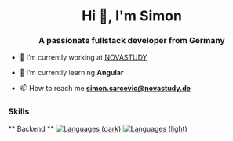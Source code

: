 <h1 align="center">Hi 👋, I'm Simon</h1>
<h3 align="center">A passionate fullstack developer from Germany</h3>

- 🔭 I’m currently working at [NOVASTUDY](novastudy.de)

- 🌱 I’m currently learning **Angular**

- 📫 How to reach me **simon.sarcevic@novastudy.de**

<p align="left">
</p>

<h3 align="left">Skills</h3>

** Backend **
[![Languages (dark)](https://skillicons.dev/icons?i=html,css,angular,react=3&theme=dark#gh-dark-mode-only)](https://skillicons.dev#gh-dark-mode-only)
[![Languages (light)](https://skillicons.dev/icons?i=cs,clojure,ts,java,kotlin,lua&perline=3&theme=light#gh-light-mode-only)](https://skillicons.dev#gh-light-mode-only)
